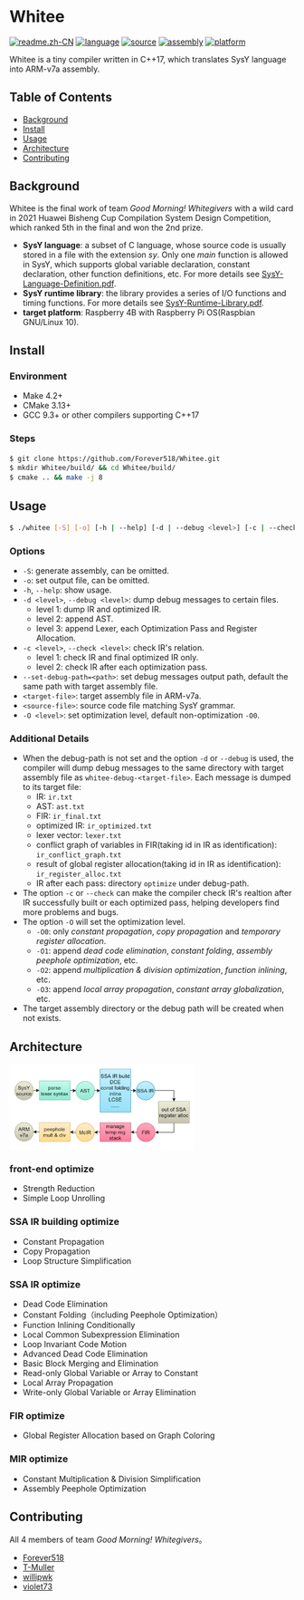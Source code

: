 # Whitee

[![readme.zh-CN](https://img.shields.io/badge/readme-中文-g.svg)](README.zh-CN.md) [![language](https://img.shields.io/badge/language-C++-f34b7d.svg)](https://www.cplusplus.com/) [![source](https://img.shields.io/badge/source_language-SysY-yellow.svg)](https://gitlab.eduxiji.net/nscscc/compiler2021/-/blob/master/SysY%E8%AF%AD%E8%A8%80%E5%AE%9A%E4%B9%89.pdf) [![assembly](https://img.shields.io/badge/target_assembly-ARM--v7a-blue.svg)](https://developer.arm.com/) [![platform](https://img.shields.io/badge/platform-Linux_|_Windows-lightgrey.svg)](https://github.com/Forever518/Whitee)

Whitee is a tiny compiler written in C++17, which translates SysY language into ARM-v7a assembly.

## Table of Contents

* [Background](#Background)
* [Install](#Install)
* [Usage](#Usage)
* [Architecture](#Architecture)
* [Contributing](#Contributing)

## Background

Whitee is the final work of team *Good Morning! Whitegivers* with a wild card in 2021 Huawei Bisheng Cup Compilation System Design Competition, which ranked 5th in the final and won the 2nd prize.

* **SysY language**: a subset of C language, whose source code is usually stored in a file with the extension *sy*. Only one *main* function is allowed in SysY, which supports global variable declaration, constant declaration, other function definitions, etc. For more details see [SysY-Language-Definition.pdf](https://gitlab.eduxiji.net/nscscc/compiler2021/-/blob/master/SysY%E8%AF%AD%E8%A8%80%E5%AE%9A%E4%B9%89.pdf).
* **SysY runtime library**: the library provides a series of I/O functions and timing functions. For more details see [SysY-Runtime-Library.pdf](https://gitlab.eduxiji.net/nscscc/compiler2021/-/blob/master/SysY%E8%BF%90%E8%A1%8C%E6%97%B6%E5%BA%93.pdf).
* **target platform**: Raspberry 4B with Raspberry Pi OS(Raspbian GNU/Linux 10).

## Install

### Environment

* Make 4.2+
* CMake 3.13+
* GCC 9.3+ or other compilers supporting C++17

### Steps

```sh
$ git clone https://github.com/Forever518/Whitee.git
$ mkdir Whitee/build/ && cd Whitee/build/
$ cmake .. && make -j 8
```

## Usage

```sh
$ ./whitee [-S] [-o] [-h | --help] [-d | --debug <level>] [-c | --check <level>] [--set-debug-path=<path>] <target-file> <source-file> [-O <level>]
```

### Options

* `-S`: generate assembly, can be omitted.
* `-o`: set output file, can be omitted.
* `-h`,  `--help`: show usage.
* `-d <level>`, `--debug <level>`: dump debug messages to certain files.
  * level 1: dump IR and optimized IR.
  * level 2: append AST.
  * level 3: append Lexer, each Optimization Pass and Register Allocation.
* `-c <level>`, `--check <level>`: check IR's relation.
  * level 1: check IR and final optimized IR only.
  * level 2: check IR after each optimization pass.
* `--set-debug-path=<path>`: set debug messages output path, default the same path with target assembly file.
* `<target-file>`: target assembly file in ARM-v7a.
* `<source-file>`: source code file matching SysY grammar.
* `-O <level>`: set optimization level, default non-optimization `-O0`.

### Additional Details

* When the debug-path is not set and the option `-d` or `--debug` is used, the compiler will dump debug messages to the same directory with target assembly file as `whitee-debug-<target-file>`.  Each message is dumped to its target file:
  * IR: `ir.txt`
  * AST: `ast.txt`
  * FIR: `ir_final.txt`
  * optimized IR: `ir_optimized.txt`
  * lexer vector: `lexer.txt`
  * conflict graph of variables in FIR(taking id in IR as identification): `ir_conflict_graph.txt`
  * result of global register allocation(taking id in IR as identification): `ir_register_alloc.txt`
  * IR after each pass: directory `optimize` under debug-path.
* The option `-c` or `--check` can make the compiler check IR's realtion after IR successfully built or each optimized pass, helping developers find more problems and bugs.
* The option `-O` will set the optimization level.
  * `-O0`: only *constant propagation*, *copy propagation* and *temporary register allocation*.
  * `-O1`: append *dead code elimination*, *constant folding*, *assembly peephole optimization*, etc.
  * `-O2`: append *multiplication & division optimization*, *function inlining*, etc.
  * `-O3`: append *local array propagation*, *constant array globalization*, etc.
* The target assembly directory or the debug path will be created when not exists.


## Architecture

<img src='image/architecture.png' width='65%' align='middle'>

### front-end optimize

* Strength Reduction
* Simple Loop Unrolling

### SSA IR building optimize

* Constant Propagation
* Copy Propagation
* Loop Structure Simplification

### SSA IR optimize

* Dead Code Elimination
* Constant Folding（including Peephole Optimization）
* Function Inlining Conditionally
* Local Common Subexpression Elimination
* Loop Invariant Code Motion
* Advanced Dead Code Elimination 
* Basic Block Merging and Elimination
* Read-only Global Variable or Array to Constant
* Local Array Propagation
* Write-only Global Variable or Array Elimination

### FIR optimize

* Global Register Allocation based on Graph Coloring

### MIR optimize

* Constant Multiplication & Division Simplification
* Assembly Peephole Optimization

## Contributing

All 4 members of team *Good Morning! Whitegivers*。

* [Forever518](https://github.com/Forever518)
* [T-Muller](https://github.com/T-Muller)
* [willipwk](https://github.com/willipwk)
* [violet73](https://github.com/violet73)